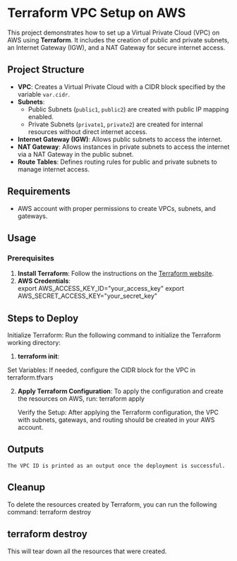 # Terraform VPC Setup on AWS

This project demonstrates how to set up a Virtual Private Cloud (VPC) on AWS using **Terraform**. It includes the creation of public and private subnets, an Internet Gateway (IGW), and a NAT Gateway for secure internet access.

## Project Structure

- **VPC**: Creates a Virtual Private Cloud with a CIDR block specified by the variable `var.cidr`.
- **Subnets**:
  - Public Subnets (`public1`, `public2`) are created with public IP mapping enabled.
  - Private Subnets (`private1`, `private2`) are created for internal resources without direct internet access.
- **Internet Gateway (IGW)**: Allows public subnets to access the internet.
- **NAT Gateway**: Allows instances in private subnets to access the internet via a NAT Gateway in the public subnet.
- **Route Tables**: Defines routing rules for public and private subnets to manage internet access.

## Requirements

- AWS account with proper permissions to create VPCs, subnets, and gateways.

## Usage

### Prerequisites

1. **Install Terraform**: Follow the instructions on the [Terraform website](https://www.terraform.io/downloads.html).
2. **AWS Credentials**:           
export AWS_ACCESS_KEY_ID="your_access_key"
export AWS_SECRET_ACCESS_KEY="your_secret_key"


## Steps to Deploy


Initialize Terraform: Run the following command to initialize the Terraform working directory:

1. **terraform init**:

Set Variables: If needed, configure the CIDR block for the VPC in terraform.tfvars


2. **Apply Terraform Configuration**:
To apply the configuration and create the resources on AWS, run: terraform apply

    Verify the Setup: After applying the Terraform configuration, the VPC with subnets, gateways, and routing should be created in your AWS account.

## Outputs

    The VPC ID is printed as an output once the deployment is successful.

## Cleanup

To delete the resources created by Terraform, you can run the following command: terraform destroy


## terraform destroy

This will tear down all the resources that were created.






